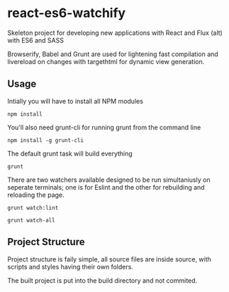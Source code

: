 # react-es6-watchify

Skeleton project for developing new applications with React and Flux (alt) with ES6 and SASS

Browserify, Babel and Grunt are used for lightening fast compilation and livereload on changes with targethtml for dynamic view generation.


## Usage

Intially you will have to install all NPM modules

    npm install
    
You'll also need grunt-cli for running grunt from the command line

    npm install -g grunt-cli

The default grunt task will build everything

    grunt
    
There are two watchers available designed to be run simultaniusly on seperate terminals; one is for Eslint and the other for rebuilding and reloading the page.

    grunt watch:lint

    grunt watch-all

## Project Structure

Project structure is faily simple, all source files are inside source, with scripts and styles having their own folders.

The built project is put into the build directory and not commited.
